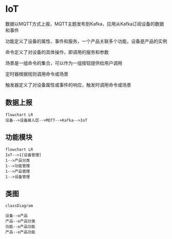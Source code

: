 # IoT

数据以MQTT方式上报，MQTT主题发布到Kafka，应用从Kafka订阅设备的数据和事件

功能定义了设备的属性、事件和服务，一个产品关联多个功能，设备是产品的实例

命令定义了对设备的具体操作，即调用的服务和参数

场景是一组命令的集合，可以作为一组按钮提供给用户调用

定时器根据规则调用命令或场景

触发器定义了对设备属性或事件的响应，触发时调用命令或场景

## 数据上报

```mermaid
flowchart LR
设备-->设备接入层-->MQTT-->Kafka-->IoT

```
## 功能模块

```mermaid
flowchart LR
IoT-->1[设备管理]
1-->产品分类
1-->功能管理
1-->产品管理
1-->设备管理
```

## 类图

```mermaid
classDiagram

设备--o产品
产品--o产品分类
功能--o产品功能
产品--o产品功能
```